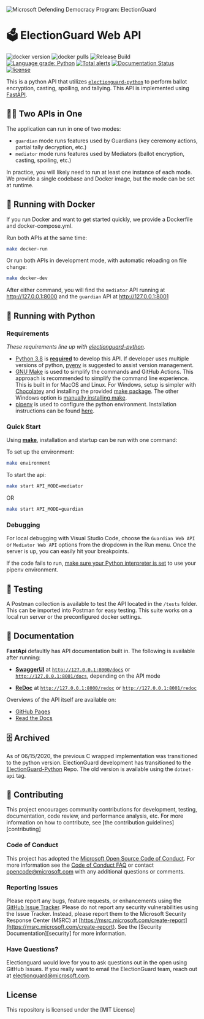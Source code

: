 ![Microsoft Defending Democracy Program: ElectionGuard](https://raw.githubusercontent.com/microsoft/electionguard-web-api/main/images/electionguard-banner.svg)

# 🗳️ ElectionGuard Web API

![docker version](https://img.shields.io/docker/v/electionguard/electionguard-web-api) ![docker pulls](https://img.shields.io/docker/pulls/electionguard/electionguard-web-api) ![Release Build](https://github.com/microsoft/electionguard-web-api/workflows/Release%20Build/badge.svg?event=milestone) [![Language grade: Python](https://img.shields.io/lgtm/grade/python/g/microsoft/electionguard-web-api.svg?logo=lgtm&logoWidth=18)](https://lgtm.com/projects/g/microsoft/electionguard-web-api/context:python) [![Total alerts](https://img.shields.io/lgtm/alerts/g/microsoft/electionguard-web-api.svg?logo=lgtm&logoWidth=18)](https://lgtm.com/projects/g/microsoft/electionguard-web-api/alerts/) [![Documentation Status](https://readthedocs.org/projects/electionguard-web-api/badge/?version=latest)](https://electionguard-web-api.readthedocs.io) [![license](https://img.shields.io/github/license/microsoft/electionguard-web-api)](LICENSE)

This is a python API that utilizes [`electionguard-python`](https://github.com/microsoft/electionguard-python) to perform ballot encryption, casting, spoiling, and tallying. This API is implemented using [FastAPI](https://fastapi.tiangolo.com/#interactive-api-docs).

## 👯‍♀️ Two APIs in One

The application can run in one of two modes:

- `guardian` mode runs features used by Guardians (key ceremony actions, partial tally decryption, etc.)
- `mediator` mode runs features used by Mediators (ballot encryption, casting, spoiling, etc.)

In practice, you will likely need to run at least one instance of each mode. We provide a single codebase and Docker image, but the mode can be set at runtime.

## 🐳 Running with Docker

If you run Docker and want to get started quickly, we provide a Dockerfile and docker-compose.yml.

Run both APIs at the same time:

```bash
make docker-run
```

Or run both APIs in development mode, with automatic reloading on file change:

```bash
make docker-dev
```

After either command, you will find the `mediator` API running at http://127.0.0.1:8000 and the `guardian` API at http://127.0.0.1:8001

## 🐍 Running with Python

### Requirements

_These requirements line up with [electionguard-python](https://github.com/microsoft/electionguard-python/blob/main/README.md#-requirements)._

- [Python 3.8](https://www.python.org/downloads/) is <ins>**required**</ins> to develop this API. If developer uses multiple versions of python, [pyenv](https://github.com/pyenv/pyenv) is suggested to assist version management.
- [GNU Make](https://www.gnu.org/software/make/manual/make.html) is used to simplify the commands and GitHub Actions. This approach is recommended to simplify the command line experience. This is built in for MacOS and Linux. For Windows, setup is simpler with [Chocolatey](https://chocolatey.org/install) and installing the provided [make package](https://chocolatey.org/packages/make). The other Windows option is [manually installing make](http://gnuwin32.sourceforge.net/packages/make.htm).
- [pipenv](https://github.com/pypa/pipenv) is used to configure the python environment. Installation instructions can be found [here](https://github.com/pypa/pipenv#installation).

### Quick Start

Using [**make**](https://www.gnu.org/software/make/manual/make.html), installation and startup can be run with one command:

To set up the environment:

```bash
make environment
```

To start the api:

```bash
make start API_MODE=mediator
```

OR

```bash
make start API_MODE=guardian
```

### Debugging

For local debugging with Visual Studio Code, choose the `Guardian Web API` or `Mediator Web API` options from the dropdown in the Run menu. Once the server is up, you can easily hit your breakpoints.

If the code fails to run, [make sure your Python interpreter is set](https://code.visualstudio.com/docs/python/environments) to use your pipenv environment.

## 🧪 Testing

A Postman collection is available to test the API located in the `/tests` folder. This can be imported into Postman for easy testing. This suite works on a local run server or the preconfigured docker settings.

## 📝 Documentation

**FastApi** defaultly has API documentation built in. The following is available after running:

- **[SwaggerUI](https://github.com/swagger-api/swagger-ui)** at [`http://127.0.0.1:8000/docs`](http://127.0.0.1:8000/docs) or [`http://127.0.0.1:8001/docs`](http://127.0.0.1:8001/docs), depending on the API mode

- **[ReDoc](https://github.com/Redocly/redoc)** at [`http://127.0.0.1:8000/redoc`](http://127.0.0.1:8000/redoc) or [`http://127.0.0.1:8001/redoc`](http://127.0.0.1:8001/redoc)

Overviews of the API itself are available on:

- [GitHub Pages](https://microsoft.github.io/electionguard-web-api/)
- [Read the Docs](https://electionguard-web-api.readthedocs.io/)

## 🗄 Archived

As of 06/15/2020, the previous C wrapped implementation was transitioned to the python version. ElectionGuard development has transitioned to the [ElectionGuard-Python](https://github.com/microsoft/electionguard-python) Repo. The old version is available using the `dotnet-api` tag.

## 🤝 Contributing

This project encourages community contributions for development, testing, documentation, code review, and performance analysis, etc. For more information on how to contribute, see [the contribution guidelines][contributing]

### Code of Conduct

This project has adopted the [Microsoft Open Source Code of Conduct](https://opensource.microsoft.com/codeofconduct/). For more information see the [Code of Conduct FAQ](https://opensource.microsoft.com/codeofconduct/faq/) or contact [opencode@microsoft.com](mailto:opencode@microsoft.com) with any additional questions or comments.

### Reporting Issues

Please report any bugs, feature requests, or enhancements using the [GitHub Issue Tracker](https://github.com/microsoft/electionguard-web-api/issues). Please do not report any security vulnerabilities using the Issue Tracker. Instead, please report them to the Microsoft Security Response Center (MSRC) at [https://msrc.microsoft.com/create-report](https://msrc.microsoft.com/create-report). See the [Security Documentation][security] for more information.

### Have Questions?

Electionguard would love for you to ask questions out in the open using GitHub Issues. If you really want to email the ElectionGuard team, reach out at electionguard@microsoft.com.

## License

This repository is licensed under the [MIT License]
